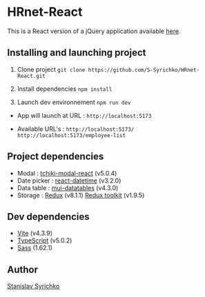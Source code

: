 # HRnet-React

This is a React version of a jQuery application available [here](https://github.com/OpenClassrooms-Student-Center/P12_Front-end).

## Installing and launching project

1. Clone project
   `git clone https://github.com/S-Syrichko/HRnet-React.git `

2. Install dependencies
   `npm install`
3. Launch dev environnement
   `npm run dev`

- App will launch at URL :
  `http://localhost:5173`

- Available URL's :
  `http://localhost:5173/`
  `http://localhost:5173/employee-list`

## Project dependencies

- Modal :
  [tchiki-modal-react](https://www.npmjs.com/package/tchiki-modal-react) (v5.0.4)
- Date picker :
  [react-datetime](https://www.npmjs.com/package/react-datetime) (v3.2.0)
- Data table :
  [mui-datatables](https://www.npmjs.com/package/mui-datatables) (v4.3.0)
- Storage :
  [Redux](https://react-redux.js.org/) (v8.1.1)
  [Redux toolkit](https://redux-toolkit.js.org/) (v1.9.5)

## Dev dependencies

- [Vite](https://vitejs.dev/guide/) (v4.3.9)
- [TypeScript](https://www.typescriptlang.org/) (v5.0.2)
- [Sass](https://sass-lang.com/documentation/) (1.62.1)

## Author

[Stanislav Syrichko](https://github.com/S-Syrichko)
